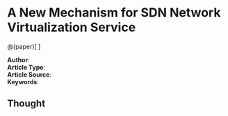 # A New Mechanism for SDN Network Virtualization Service 

@(paper)[ ]

**Author**:              
**Article Type**:                    
**Article Source**:                      
**Keywords**:                

## Thought


